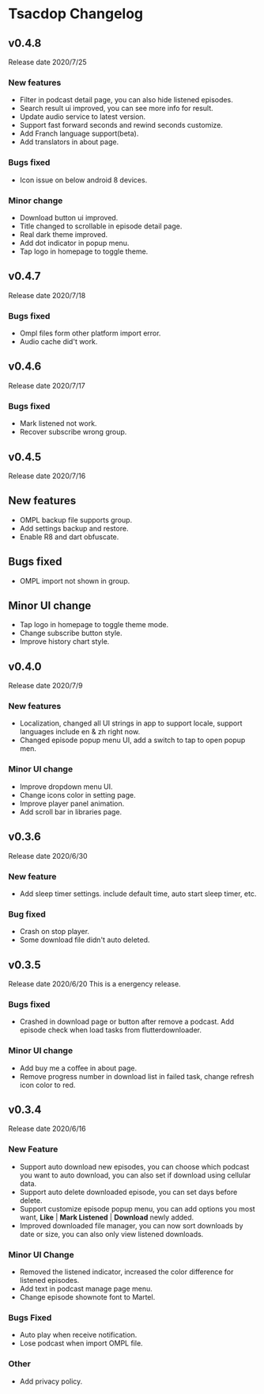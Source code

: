 # Tsacdop Changelog

## v0.4.8

Release date 2020/7/25

### New features

* Filter in podcast detail page, you can also hide listened episodes.
* Search result ui improved, you can see more info for result.
* Update audio service to latest version.
* Support fast forward seconds and rewind seconds customize.
* Add Franch language support(beta).
* Add translators in about page.

### Bugs fixed

* Icon issue on below android 8 devices.

### Minor change

* Download button ui improved.
* Title changed to scrollable in episode detail page.
* Real dark theme improved.
* Add dot indicator in popup menu.
* Tap logo in homepage to toggle theme.

## v0.4.7

Release date 2020/7/18

### Bugs fixed

* Ompl files form other platform import error.
* Audio cache did't work.

## v0.4.6

Release date 2020/7/17

### Bugs fixed

* Mark listened not work.
* Recover subscribe wrong group.

## v0.4.5

Release date 2020/7/16

## New features

* OMPL backup file supports group.
* Add settings backup and restore.
* Enable R8 and dart obfuscate.

## Bugs fixed

* OMPL import not shown in group.

## Minor UI change

* Tap logo in homepage to toggle theme mode.
* Change subscribe button style.
* Improve history chart style.

## v0.4.0

Release date 2020/7/9

### New features

* Localization, changed all UI strings in app to support locale, support languages include en & zh right now.
* Changed episode popup menu UI, add a switch to tap to open popup men.

### Minor UI change

* Improve dropdown menu UI.
* Change icons color in setting page.
* Improve player panel animation.
* Add scroll bar in libraries page.

## v0.3.6

Release date 2020/6/30

### New feature

* Add sleep timer settings. include default time, auto start sleep timer, etc.

### Bug fixed

* Crash on stop player.
* Some download file didn't auto deleted.

## v0.3.5

Release date 2020/6/20
This is a energency release.

### Bugs fixed

* Crashed in download page or button after remove a podcast. Add episode check when load tasks from flutterdownloader.

### Minor UI change

* Add buy me a coffee in about page.
* Remove progress number in download list in failed task, change refresh icon color to red.

## v0.3.4

Release date 2020/6/16

### New Feature

* Support auto download new episodes, you can choose which podcast you want to auto download, you can also set if download using cellular data.
* Support auto delete downloaded episode, you can set days before delete.
* Support customize episode popup menu, you can add options you most want, **Like** | **Mark Listened** | **Download** newly added.
* Improved downloaded file manager, you can now sort downloads by date or size, you can also only view listened downloads.

### Minor UI Change

* Removed the listened indicator, increased the color difference for listened episodes.
* Add text in podcast manage page menu.
* Change episode shownote font to Martel.

### Bugs Fixed

* Auto play when receive notification.
* Lose podcast when import OMPL file.

### Other

* Add privacy policy.
